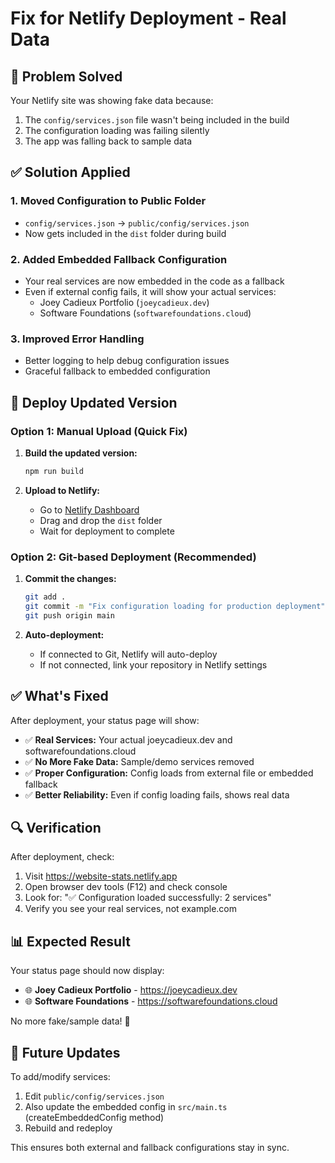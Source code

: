 # Fix for Netlify Deployment - Real Data

## 🐛 Problem Solved
Your Netlify site was showing fake data because:
1. The `config/services.json` file wasn't being included in the build
2. The configuration loading was failing silently
3. The app was falling back to sample data

## ✅ Solution Applied

### 1. **Moved Configuration to Public Folder**
- `config/services.json` → `public/config/services.json`
- Now gets included in the `dist` folder during build

### 2. **Added Embedded Fallback Configuration**
- Your real services are now embedded in the code as a fallback
- Even if external config fails, it will show your actual services:
  - Joey Cadieux Portfolio (`joeycadieux.dev`)
  - Software Foundations (`softwarefoundations.cloud`)

### 3. **Improved Error Handling**
- Better logging to help debug configuration issues
- Graceful fallback to embedded configuration

## 🚀 Deploy Updated Version

### Option 1: Manual Upload (Quick Fix)
1. **Build the updated version:**
   ```bash
   npm run build
   ```

2. **Upload to Netlify:**
   - Go to [Netlify Dashboard](https://app.netlify.com/sites/website-stats/deploys)
   - Drag and drop the `dist` folder
   - Wait for deployment to complete

### Option 2: Git-based Deployment (Recommended)
1. **Commit the changes:**
   ```bash
   git add .
   git commit -m "Fix configuration loading for production deployment"
   git push origin main
   ```

2. **Auto-deployment:**
   - If connected to Git, Netlify will auto-deploy
   - If not connected, link your repository in Netlify settings

## ✅ What's Fixed

After deployment, your status page will show:
- ✅ **Real Services:** Your actual joeycadieux.dev and softwarefoundations.cloud
- ✅ **No More Fake Data:** Sample/demo services removed
- ✅ **Proper Configuration:** Config loads from external file or embedded fallback
- ✅ **Better Reliability:** Even if config loading fails, shows real data

## 🔍 Verification

After deployment, check:
1. Visit https://website-stats.netlify.app
2. Open browser dev tools (F12) and check console
3. Look for: "✅ Configuration loaded successfully: 2 services"
4. Verify you see your real services, not example.com

## 📊 Expected Result

Your status page should now display:
- 🌐 **Joey Cadieux Portfolio** - https://joeycadieux.dev
- 🌐 **Software Foundations** - https://softwarefoundations.cloud

No more fake/sample data! 🎉

## 🔄 Future Updates

To add/modify services:
1. Edit `public/config/services.json`
2. Also update the embedded config in `src/main.ts` (createEmbeddedConfig method)
3. Rebuild and redeploy

This ensures both external and fallback configurations stay in sync.
